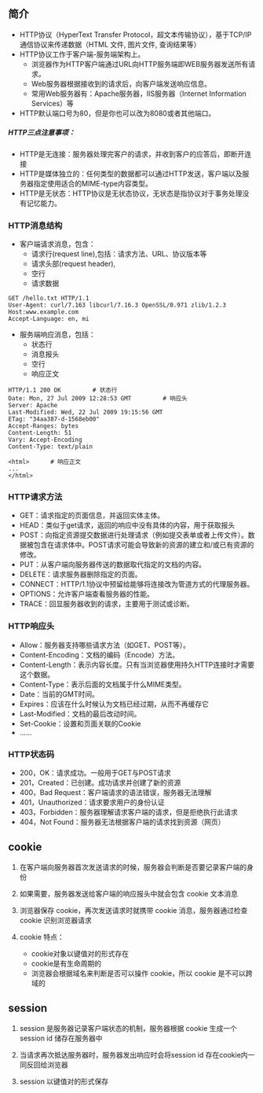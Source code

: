 
## 简介
- HTTP协议（HyperText Transfer Protocol，超文本传输协议），基于TCP/IP通信协议来传递数据（HTML 文件, 图片文件, 查询结果等）
- HTTP协议工作于客户端-服务端架构上。
    - 浏览器作为HTTP客户端通过URL向HTTP服务端即WEB服务器发送所有请求。
    - Web服务器根据接收到的请求后，向客户端发送响应信息。
    - 常用Web服务器有：Apache服务器，IIS服务器（Internet Information Services）等
- HTTP默认端口号为80，但是你也可以改为8080或者其他端口。

##### HTTP三点注意事项：
- HTTP是无连接：服务器处理完客户的请求，并收到客户的应答后，即断开连接
- HTTP是媒体独立的：任何类型的数据都可以通过HTTP发送，客户端以及服务器指定使用适合的MIME-type内容类型。
- HTTP是无状态：HTTP协议是无状态协议，无状态是指协议对于事务处理没有记忆能力。

### HTTP消息结构
- 客户端请求消息，包含：
    - 请求行(request line),包括：请求方法、URL、协议版本等
    - 请求头部(request header),
    - 空行
    - 请求数据
    
```http request
GET /hello.txt HTTP/1.1  
User-Agent: curl/7.163 libcurl/7.16.3 OpenSSL/0.971 zlib/1.2.3
Host:www.example.com
Accept-Language: en, mi
```    
- 服务端响应消息，包括：
    - 状态行
    - 消息报头
    - 空行
    - 响应正文
    
```
HTTP/1.1 200 OK         # 状态行
Date: Mon, 27 Jul 2009 12:28:53 GMT         # 响应头
Server: Apache
Last-Modified: Wed, 22 Jul 2009 19:15:56 GMT
ETag: "34aa387-d-1568eb00"
Accept-Ranges: bytes
Content-Length: 51
Vary: Accept-Encoding
Content-Type: text/plain

<html>      # 响应正文
...
</html>
```    

### HTTP请求方法

- GET：请求指定的页面信息，并返回实体主体。
- HEAD：类似于get请求，返回的响应中没有具体的内容，用于获取报头
- POST：向指定资源提交数据进行处理请求（例如提交表单或者上传文件）。数据被包含在请求体中。POST请求可能会导致新的资源的建立和/或已有资源的修改。
- PUT：从客户端向服务器传送的数据取代指定的文档的内容。
- DELETE：请求服务器删除指定的页面。
- CONNECT：HTTP/1.1协议中预留给能够将连接改为管道方式的代理服务器。
- OPTIONS：允许客户端查看服务器的性能。
- TRACE：回显服务器收到的请求，主要用于测试或诊断。


### HTTP响应头
- Allow：服务器支持哪些请求方法（如GET、POST等）。
- Content-Encoding：文档的编码（Encode）方法。
- Content-Length：表示内容长度。只有当浏览器使用持久HTTP连接时才需要这个数据。
- Content-Type：表示后面的文档属于什么MIME类型。
- Date：当前的GMT时间。
- Expires：应该在什么时候认为文档已经过期，从而不再缓存它
- Last-Modified：文档的最后改动时间。
- Set-Cookie：设置和页面关联的Cookie
- ......

### HTTP状态码
- 200，OK：请求成功。一般用于GET与POST请求
- 201，Created：已创建。成功请求并创建了新的资源
- 400，Bad Request：客户端请求的语法错误，服务器无法理解
- 401，Unauthorized：请求要求用户的身份认证
- 403，Forbidden：服务器理解请求客户端的请求，但是拒绝执行此请求
- 404，Not Found：服务器无法根据客户端的请求找到资源（网页）

## cookie
1. 在客户端向服务器首次发送请求的时候，服务器会判断是否要记录客户端的身份
2. 如果需要，服务器发送给客户端的响应报头中就会包含 cookie 文本消息
3. 浏览器保存 cookie，再次发送请求时就携带 cookie 消息，服务器通过检查 cookie 识别浏览器请求

4. cookie 特点：
   - cookie对象以键值对的形式存在
   - cookie是有生命周期的
   - 浏览器会根据域名来判断是否可以操作 cookie，所以 cookie 是不可以跨域的 
   
   
## session
1. session 是服务器记录客户端状态的机制，服务器根据 cookie 生成一个 session id 储存在服务器中
2. 当请求再次抵达服务器时，服务器发出响应时会将session id 存在cookie内一同反回给浏览器

3. session 以键值对的形式保存   

